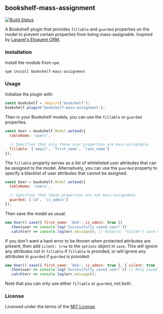 ## bookshelf-mass-assignment

[![Build Status](https://travis-ci.org/tanbrian/bookshelf-mass-assignment.svg?branch=master)](https://travis-ci.org/tanbrian/bookshelf-mass-assignment)

A Bookshelf plugin that provides `fillable` and `guarded` properties on the model to prevent certain properties from being mass-assignable. Inspired by [Laravel's Eloquent ORM](https://laravel.com/docs/4.2/eloquent#mass-assignment).

### Installation

Install the module from `npm`:

```
npm install bookshelf-mass-assignment
```

### Usage

Initialize the plugin with:

```javascript
const bookshelf = require('bookshelf');
bookshelf.plugin('bookshelf-mass-assignment');
```

Then in your Bookshelf models, you can use the `fillable` or `guarded` properties.

```javascript
const User = bookshelf.Model.extend({
  tableName: 'users',

  // Specifies that only these user properties are mass-assignable.
  fillable: ['email', 'first_name', 'last_name']
});
```

The `fillable` property serves as a list of whitelisted user attributes that can be assigned to the model. Alternatively, you can use the `guarded` property to specify a blacklist of user attributes that cannot be assigned:

```javascript
const User = bookshelf.Model.extend({
  tableName: 'users',

  // Specifies that these properties are not mass-assignable.
  guarded: ['id', 'is_admin']
});
```

Then save the model as usual:

```javascript
new User().save({ first_name: 'Bob', is_admin: true })
  .then(user => console.log('Successfully saved user!'))
  .catch(err => console.log(err.message)); // Outputs: "Couldn't save model! Attributes are invalid."
```

If you don't want a hard error to be thrown when protected attributes are present, then add `silent: true` to the `options` object in `save`. This will ignore any attributes not in `fillable` if `fillable` is provided, or will ignore any attributes in `guarded` if `guarded` is provided:

```javascript
new User().save({ first_name: 'Bob', is_admin: true }, { silent: true })
  .then(user => console.log('Successfully saved user!')) // Only saved { first_name: 'Bob' }.
  .catch(err => console.log(err.message));
```

Note that you can only use either `fillable` or `guarded`, not both.

### License

Licensed under the terms of the [MIT License](LICENSE).
